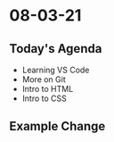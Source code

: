 # 08-03-21

## Today's Agenda
- Learning VS Code
- More on Git
- Intro to HTML
- Intro to CSS

## Example Change
